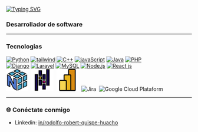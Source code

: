 [![Typing SVG](https://readme-typing-svg.demolab.com?font=Fira+Code&duration=4000&pause=1000&width=435&lines=Hola%F0%9F%91%8B+mi+nombre+es+robert)]([https://github.com/RobertQH123]())
### Desarrollador de software

---

### Tecnologias

[![Python](https://img.shields.io/badge/python-3670A0?style=for-the-badge&logo=python&logoColor=ffdd54)]()
[![tailwind](https://img.shields.io/badge/tailwind_CSS-grey?style=for-the-badge&logo=tailwind-css&logoColor=38B2AC&labelColor=GREY)]()
[![C++](https://img.shields.io/badge/C++-blue?style=for-the-badge&logo=cplusplus&logoColor=whiteblue&labelColor=blue)]()
[![javaScript](https://shields.io/badge/JavaScript-F7DF1E?style=for-the-badge&logo=JavaScript&logoColor=000)]()
[![Java](https://img.shields.io/badge/Java-ED8B00?style=for-the-badge&logo=openjdk&logoColor=white)]()
[![PHP](https://img.shields.io/badge/-PHP-777BB4?style=for-the-badge&logo=php&labelColor=777BB4&logoColor=FFF)]()
</br>
[![Django](https://img.shields.io/badge/Django-339933?style=for-the-badge&logo=Django&logoColor=white&labelColor=101010)]()
[![Laravel](https://img.shields.io/badge/Laravel-339933?style=for-the-badge&logo=Laravel&logoColor=white&labelColor=101010)]()
[![MySQL](https://img.shields.io/badge/MySQL-4479A1?style=for-the-badge&logo=mysql&logoColor=white&labelColor=101010)]()
[![Node.js](https://img.shields.io/badge/node.js-339933?style=for-the-badge&logo=Nodejs&logoColor=white)]()
[![React js](https://img.shields.io/badge/-ReactJs-61DAFB?logo=react&logoColor=white&style=for-the-badge)]()
</br>
  <img src="https://raw.githubusercontent.com/Rickhersd/Rickhersd/09c5bc045c5820e2b7ae1b56c9d2e45df8b2cde5/neobrutalist_icons/neo_numpy.svg" title="Numpy" alt="Numpy" width="60" height="60"/>&nbsp; 
  <img src="https://raw.githubusercontent.com/Rickhersd/Rickhersd/09c5bc045c5820e2b7ae1b56c9d2e45df8b2cde5/neobrutalist_icons/neo_pandas.svg" title="Pandas" alt="Pandas" width="60" height="60"/>&nbsp;
  <img src="https://github.com/Rickhersd/neo-icons/blob/main/icons/power-bi/neo-power-bi.svg" title="Power-bi" alt="Power-bi" width="60" height="60"/>&nbsp;
  <img src="https://25322853.fs1.hubspotusercontent-eu1.net/hub/25322853/hubfs/STAGIL_January2022/Images/jira-software-logo-jira-logo-hd-png.png?width=360&name=jira-software-logo-jira-logo-hd-png.png" title="Jira" alt="Jira" width="60" height="60"/>&nbsp;
  <img src="https://res.cloudinary.com/startup-grind/image/upload/c_fill,dpr_2.0,f_auto,g_center,q_auto:good/v1/gcs/platform-data-dsc/events/google-cloud-square.png" title="Google Cloud Plataform" alt="Google Cloud Plataform" width="60" height="60"/>&nbsp;


---

### 🌐 Conéctate conmigo

- Linkedin: [in/rodolfo-robert-quispe-huacho](https://www.linkedin.com/in/rodolfo-robert-quispe-huacho)

</br>
